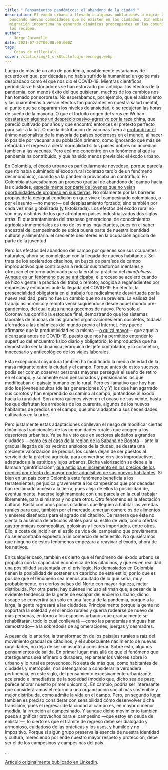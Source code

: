 ```yaml
---
title: " Pensamientos pandémicos: el abandono de la ciudad "
description: El éxodo urbano a llevado a algunas poblaciones a migrar al campo,
  buscando nuevas comodidades que no existen en las ciudades. Sin embargo, su
  migración inoportuna ha generado dinámicas preocupantes en las comunidades que
  los reciben.
author:
  - Jorge Jaramillo
date: 2021-07-27T00:00:00.000Z
tags:
  - Cosas de millenials
cover: /static/img/1_s-k8tuclofcqjo-eecnegq.webp
---
```

Luego de más de un año de pandemia, posiblemente estaríamos de acuerdo en que, por décadas, no había sufrido la humanidad un golpe más despiadado como el que nos dio el COVID-19. Mientras científicos, periodistas e historiadores se han esforzado por anticipar los efectos de la pandemia, con menos éxito del que quisieran, muchos de los cambios nos han tomado por sorpresa. No esperábamos, por ejemplo, que el aislamiento y las cuarentenas tuvieran efectos tan punzantes en nuestra salud mental, al punto que se dispararan los niveles de ansiedad, o se redujeran las horas de sueño de la mayoría. O que el fortuito origen del virus en Wuhan [desatara en algunos un desprecio pasivo-agresivo por la raza china](https://www.hrw.org/news/2020/05/12/covid-19-fueling-anti-asian-racism-and-xenophobia-worldwide), que pareció cultivado por años y que encontró entonces el pretexto perfecto para salir a la luz. O que la distribución de vacunas fuera a [profundizar el ánimo nacionalista de la mayoría de países poderosos en el mundo](https://www.portafolio.co/internacional/distribucion-de-vacunas-del-covid-19-el-nacionalismo-la-amenaza-que-surge-en-reparto-de-las-dosis-contra-coronavirus-548811), al hacer lo posible por vacunar a su población primero, como ignorando que más se retardaba el regreso a cierta normalidad si los países pobres no accedían también a las vacunas. Pero acá me concentro en un fenómeno al que la pandemia ha contribuido, y que ha sido menos previsible: el éxodo urbano.

En Colombia, el éxodo urbano es particularmente novedoso, porque parecía que no había culminado el éxodo rural (coletazo tardío de un fenómeno decimonónico), cuando ya la pandemia provocaba un contraflujo. En Colombia atravesábamos un proceso gradual de abandono del campo hacia las ciudades, [especialmente por parte de jóvenes que no veían oportunidades de progreso en sus tierras](https://semanarural.com/web/articulo/no-hay-jovenes-en-el-campo-colombiano/1065). No solamente por las barreras propias de la desigual condición en que vive el campesinado colombiano, o por el asunto —no menor— del desplazamiento forzado; sino también por cada vez más globalizada (y tiktokizada). Los efectos del éxodo rural no son muy distintos de los que afrontaron países industrializados dos siglos atrás. El quebrantamiento del traspaso generacional de conocimientos agrícolas inmemoriales es uno de los más inquietantes, pues en el saber ancestral del campesinado se ubica buena parte de nuestra identidad cultural y alimentaria. el creciente desinterés en la ocupación agrícola de parte de la juventud

Pero los efectos del abandono del campo por quienes son sus ocupantes naturales, ahora se complejizan con la llegada de nuevos habitantes. Se trata de los acelerados citadinos, en busca de paraísos de campo improductivos que contribuyan a reducir sus trastornos mentales y ofrezcan el entorno adecuado para la errática práctica del *mindfulness*. [Aunque es un fenómeno que se anticipaba](https://unperiodico.unal.edu.co/pages/detail/de-la-ciudad-al-campo-un-exodo-acelerado-no-solo-el-covid-19/), el proceso se aceleró cuando se hizo vigente la práctica del trabajo remoto, acogida a regañadientes por empresas y entidades ante la llegada del COVID-19. En efecto, la presencialidad obligatoria en el trabajo fue radicalmente desvirtuada por la nueva realidad, pero no fue un cambio que no se previera. La validez del trabajo asincrónico y remoto venía sugiriéndose desde aquel mundo pre-pandémico, del cual quizá nunca gocemos de nuevo. Pero solo el Coronavirus confirió la estocada final, demostrando que los sistemas laborales de muchas de las grandes organizaciones eran obsoletos, todavía aferrados a las dinámicas del mundo previo al Internet. Hoy puede afirmarse que la productividad es la misma —[o quizá mayor](https://theconversation.com/have-we-just-stumbled-on-the-biggest-productivity-increase-of-the-century-145104)— que aquella alcanzada antes de COVID-19, puesto que nos ha permitido entender lo superfluo del encuentro físico diario y obligatorio, lo improductiva que ha demostrado ser la dinámica jerárquica del jefe controlador, y lo cosmético, innecesario y antiecológico de los viajes laborales.

Esta excepcional coyuntura también ha modificado la media de edad de la masa migrante entre la ciudad y el campo. Porque antes de estos sucesos, podía ser común observar personas mayores perseguir el sueño de retiro en el campo, y solamente eran pensionados y pensionadas los que modificaban el paisaje humano en lo rural. Pero es llamativo que hoy han sido los jóvenes adultos (de las generaciones X y Y) los que han agarrado sus corotos y han emprendido su camino al campo, juntándose al éxodo hacia la ruralidad. Son ahora quienes viven en el ocaso de sus veinte, hasta los que disfrutan los arreboles de los cuarenta, algunos de los nuevos habitantes de predios en el campo, que ahora adaptan a sus necesidades cultivadas en la urbe.

Pero justamente estas adaptaciones conllevan el riesgo de modificar ciertas dinámicas tradicionales de las comunidades rurales que acogen a los desertores urbanitas. Ya se ha visto que en sectores aledaños a grandes ciudades —[como es el caso de la región de la Sabana de Bogotá](https://publicaciones.autonoma.edu.co/index.php/anfora/article/download/35/32/#:~:text=Los%20municipios%20que%20se%20encuentran,%2C%20Mosquera%2C%20Subachoque%20y%20Zipac%C3%B3n.)— ante la gradual llegada de los vecinos ansiosos de la ciudad, se desata una creciente valorización de predios, los cuales dejan de ser puestos al servicio de la práctica agrícola, para convertirse en sitios improductivos, adaptados a la estética y lujos urbanos. Dicha valorización se debe a la llamada “gentrificación”, [que anticipa el incremento en los precios de los predios por efecto del mayor poder adquisitivo de sus nuevos habitantes](https://unperiodico.unal.edu.co/pages/detail/de-la-ciudad-al-campo-un-exodo-acelerado-no-solo-el-covid-19/). Si bien en un país como Colombia este fenómeno beneficia a los terratenientes, perjudica gravemente a los campesinos que por décadas han reclamado acceso a la tierra, pues aleja de ellos la posibilidad de, eventualmente, hacerse legítimamente con una parcela en la cual trabajar libremente, para sí mismos y no para otros. Otro fenómeno es la afectación cultural. Basta con unos pocos citadinos que lleguen a habitar las veredas rurales para que, también por el mercado, emerjan comercios de alimentos y enseres diseñados para el agrado del citadino. De manera que éste no sienta la ausencia de artículos vitales para su estilo de vida, como ofertas gastronómicas cosmopolitas, golosinas y licores importados, entre otros. Ello, a costa de incidir en el estilo de vida del campesino que previamente no se encontraba expuesto a un comercio de este estilo. No quisiéramos que ninguno de estos fenómenos empezara a reavivar el éxodo, ahora de los nativos.

En cualquier caso, también es cierto que el fenómeno del éxodo urbano se propulsa con la capacidad económica de los citadinos, y que es en realidad una posibilidad sustentada en el privilegio. No demasiados en Colombia tienen la posibilidad de sostener un capricho de este estilo, por lo que es posible que el fenómeno sea menos abultado de lo que sería, muy probablemente, en ciertos países del Norte con mayor riqueza, mejor distribuida. Por otra parte, hay quienes incluso afirman que, a pesar de la evidente tendencia de la gente de escapar del encierro urbano, dicho escape se convertirá tan solo en una faceta de la pandemia, porque a la larga, la gente regresará a las ciudades. Principalmente porque la gente no soportará la soledad y el silencio rurales y querrá rodearse de nuevo de más personas, en torno a los espacios urbanos que gradualmente se rehabilitarán, todo lo cual conllevará —como las pandemias antiguas han demostrado— a la sobredosis de aglomeraciones, juergas y desmadres.

A pesar de lo anterior, la transformación de los paisajes rurales a raíz del movimiento gradual de citadinos, y el subsecuente nacimiento de nuevas ruralidades, no deja de ser un asunto a considerar. Sobre esto, algunos pensamientos de salida. En primer lugar, más allá de que el fenómeno que atestiguamos sea efímero o duradero, replantear los valores sobre lo urbano y lo rural es provechoso. No está de más que, como habitantes de ciudades y metrópolis, nos detengamos a considerar la verdadera pertinencia, en este siglo, del pensamiento excesivamente urbanizante, acelerado e inmediatista de la sociedad (modelo que, dicho sea de paso, parece añorar nuestro primer unicornio). En cambio, podría ser interesante que consideráramos el retorno a una organización social más sostenible y mejor distribuida, como admite la vida en el campo. Pero, en segundo lugar, también es preciso considerar con sensibilidad cómo desenvolver dicha transición, pues el regresar de la ciudad al campo es, en mayor o menor medida, la irrupción al campesinado. Y aunque dicho movimiento también pueda significar provechos para el campesino —que estoy en deuda de enlistar—, lo cierto es que el trámite de regreso debe ser dialogado y armonioso, cuidadoso de las prácticas y los usos, y humilde y no impositivo. Porque si algún grupo preserva la esencia de nuestra identidad y cultura, mereciendo por ende nuestro mayor respeto y protección, debe ser el de los campesinos y campesinas del país.

...

[Artículo originalmente publicado en LinkedIn](https://www.linkedin.com/pulse/pensamientos-pand%C3%A9micos-el-abandono-de-la-ciudad-jorge-jaramillo/?trackingId=mmfyU4OYTaK%2FIx8S%2FBGKnA%3D%3D).
